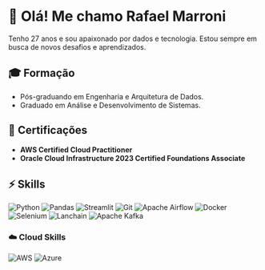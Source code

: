 # 👋 Olá! Me chamo Rafael Marroni
Tenho 27 anos e sou apaixonado por dados e tecnologia. Estou sempre em busca de novos desafios e aprendizados.

## 🎓 Formação
- Pós-graduando em Engenharia e Arquitetura de Dados.
- Graduado em Análise e Desenvolvimento de Sistemas.

## 🏅 Certificações
- **AWS Certified Cloud Practitioner**
- **Oracle Cloud Infrastructure 2023 Certified Foundations Associate**

## ⚡ Skills
![Python](https://camo.githubusercontent.com/75a7cc01abd9d8cee6575e3b4a97f5fb33b117c8159eac1d840cfdce35ebb427/68747470733a2f2f696d672e736869656c64732e696f2f62616467652f2d507974686f6e2d3337373641423f266c6f676f3d507974686f6e266c6f676f436f6c6f723d464646464646)
![Pandas](https://camo.githubusercontent.com/8b14b9d2099986b81f2faa9f25060168913abe992ce724ab9b58192e94169c58/68747470733a2f2f696d672e736869656c64732e696f2f62616467652f2d70616e6461732d3135303435383f266c6f676f3d70616e646173266c6f676f436f6c6f723d464646464646)
![Streamlit](https://camo.githubusercontent.com/73e03f7ff2ab667a4b668ec67194b48472067a8bd07995303bc790e5107f6778/68747470733a2f2f696d672e736869656c64732e696f2f62616467652f2d53747265616d6c69742d4646344234423f266c6f676f3d53747265616d6c6974266c6f676f436f6c6f723d464646464646)
![Git](https://camo.githubusercontent.com/dd3c61adf4620d088f24979a2fcf366026458b7ea8bdda0539ba57fc9519c86f/68747470733a2f2f696d672e736869656c64732e696f2f62616467652f2d4769742d4630353033323f266c6f676f3d676974266c6f676f436f6c6f723d464646464646)
![Apache Airflow](https://camo.githubusercontent.com/19ac6cfb9a88ce5fdf3dd285548a65092f4c8f0ccfbcfc5ff5d695ab0aed9f18/68747470733a2f2f696d672e736869656c64732e696f2f62616467652f2d417061636865253230416972666c6f772d3031374345453f266c6f676f3d417061636865253230416972666c6f77266c6f676f436f6c6f723d464646464646)
![Docker](https://camo.githubusercontent.com/8a2e70d425282ca91d9ac81e794d8adf2f16f516736e9de4564abdbff8dc0bf8/68747470733a2f2f696d672e736869656c64732e696f2f62616467652f2d446f636b65722d3234393645443f266c6f676f3d446f636b6572266c6f676f436f6c6f723d464646464646)
![Selenium](https://camo.githubusercontent.com/abf73ad4e2bf475cb9004199e356016c320cb084efebf0b3a0e4e8460d03bdaf/68747470733a2f2f696d672e736869656c64732e696f2f62616467652f2d53656c656e69756d2d3433423032413f266c6f676f3d53656c656e69756d266c6f676f436f6c6f723d464646464646)
![Lanchain](https://camo.githubusercontent.com/ad568eb78fd53aa28e110f73e916e71ab5b0998d99d5a87d2a708ff50499512f/68747470733a2f2f696d672e736869656c64732e696f2f62616467652f2d6c616e67636861696e2d3143334333433f266c6f676f3d6c616e67636861696e266c6f676f436f6c6f723d464646464646)
![Apache Kafka](https://img.shields.io/badge/Apache%20Kafka-000?style=for-the-badge&logo=apachekafka)

### ☁️ Cloud Skills
![AWS](https://img.shields.io/badge/AWS-FF9900?style=for-the-badge&logo=amazon-aws&logoColor=white)
![Azure](https://img.shields.io/badge/Microsoft%20Azure-0078D4?style=for-the-badge&logo=microsoft-azure&logoColor=white)
